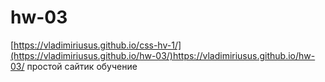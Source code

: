 # hw-03
[https://vladimiriusus.github.io/css-hv-1/](https://vladimiriusus.github.io/hw-03/)https://vladimiriusus.github.io/hw-03/
простой сайтик обучение
